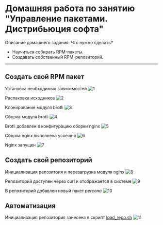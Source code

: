# Домашняя работа по занятию "Управление пакетами. Дистрибьюция софта"
Описание домашнего задания:
Что нужно сделать?

- Научиться собирать RPM-пакеты.
- Создавать собственный RPM-репозиторий.

--- 
## Создать свой RPM пакет
Установка необходимых зависимостей 
![1](./images/1.png)

Распаковка исходников 
![2](./images/2.png)

Клонирование модуля brotli 
![3](./images/3.png)

Сборка модуля brotli 
![4](./images/4.png)

Brotli добавлен в конфигурацию сборки nginx 
![5](./images/5.png)

Сборка nginx выполнена успешно 
![6](./images/6.png)

Nginx запущен 
![7](./images/7.png)

## Создать свой репозиторий 
Инициализация репозитоия и перезагрузка модуля nginx 
![8](./images/8.png)

Репозиторий доступен через curl и отображается в системе 
![9](./images/9.png)

В репозиторий добавлен новый пакет *percona*
![10](./images/10.png)

## Автоматизация 
Инициализация репозитория занесена в скрипт [load_repo.sh](./load_repo.sh)
![11](./images/11.png)
